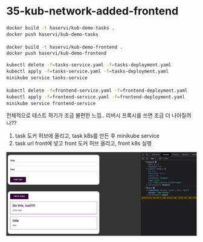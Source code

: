 # 35-kub-network-added-frontend

``` bash
docker build -t haservi/kub-demo-tasks .
docker push haservi/kub-demo-tasks

docker build -t haservi/kub-demo-frontend .
docker push haservi/kub-demo-frontend
```

``` bash
kubectl delete -f=tasks-service.yaml -f=tasks-deployment.yaml
kubectl apply -f=tasks-service.yaml -f=tasks-deployment.yaml
minikube service tasks-service

kubectl delete -f=frontend-service.yaml -f=frontend-deployment.yaml
kubectl apply -f=frontend-service.yaml -f=frontend-deployment.yaml
minikube service frontend-service
```

전체적으로 테스트 하기가 조금 불편한 느낌.. 리버시 프록시를 쓰면 조금 더 나아질려나??  

1. task 도커 허브에 올리고, task k8s를 만든 후 minikube service
2. task url front에 넣고 front 도커 허브 올리고, front k8s 실행

![iamge](./images/35-image01.png)

